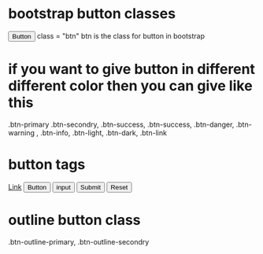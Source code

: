 # bootstrap button classes

<button type="button">Button</button>
class = "btn"  btn is the class for button in bootstrap

# if you want to give button in different different color then you can give like this 
.btn-primary
.btn-secondry, .btn-success, .btn-success, .btn-danger, .btn-warning , .btn-info, .btn-light, .btn-dark, .btn-link

# button tags

<a class="btn btn-primary" href="#" role="button">Link</a>
<button class="btn btn-primary" type="submit">Button</button>
<input class="btn btn-primary" type="button" value="input"/>
<input class="btn btn-primary" type="submit" value="Submit" />
<input class="btn btn-primary" type="reset" value="Reset">

# outline button class 
.btn-outline-primary, .btn-outline-secondry